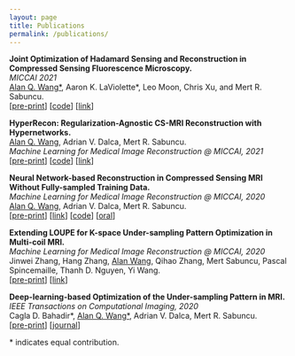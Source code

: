 ```yaml
---
layout: page
title: Publications
permalink: /publications/
---
```


**Joint Optimization of Hadamard Sensing and Reconstruction in Compressed Sensing Fluorescence Microscopy.**  
*MICCAI 2021*   
<ins>Alan Q. Wang\*</ins>, Aaron K. LaViolette\*, Leo Moon, Chris Xu, and Mert R. Sabuncu.   
[[pre-print](https://arxiv.org/abs/2105.07961)] [[code](https://github.com/alanqrwang/csfm)] [[link](https://link.springer.com/chapter/10.1007/978-3-030-87231-1_13)] 


**HyperRecon: Regularization-Agnostic CS-MRI Reconstruction with Hypernetworks.**  
<ins>Alan Q. Wang</ins>, Adrian V. Dalca, Mert R. Sabuncu.   
*Machine Learning for Medical Image Reconstruction @ MICCAI, 2021*   
[[pre-print](http://arxiv.org/abs/2101.02194)] [[code](https://github.com/alanqrwang/hyperrecon)] [[link](https://link.springer.com/chapter/10.1007/978-3-030-88552-6_1)]  


**Neural Network-based Reconstruction in Compressed Sensing MRI Without Fully-sampled Training Data.**   
*Machine Learning for Medical Image Reconstruction @ MICCAI, 2020*   
<ins>Alan Q. Wang</ins>, Adrian V. Dalca, Mert R. Sabuncu.   
[[pre-print](https://arxiv.org/abs/2007.14979)] [[link](https://link.springer.com/chapter/10.1007/978-3-030-61598-7_3)] [[code](https://github.com/alanqrwang/HQSNet)] [[oral](https://www.youtube.com/watch?v=a5OclTvMXlI)]


**Extending LOUPE for K-space Under-sampling Pattern Optimization in Multi-coil MRI.**   
*Machine Learning for Medical Image Reconstruction @ MICCAI, 2020*   
Jinwei Zhang, Hang Zhang, <ins>Alan Wang</ins>, Qihao Zhang, Mert Sabuncu, Pascal Spincemaille, Thanh D. Nguyen, Yi Wang.     
[[pre-print](https://arxiv.org/abs/2007.14450)] [[link](https://link.springer.com/chapter/10.1007/978-3-030-61598-7_9)]  


**Deep-learning-based Optimization of the Under-sampling Pattern in MRI.**  
*IEEE Transactions on Computational Imaging, 2020*     
Cagla D. Bahadir\*, <ins>Alan Q. Wang\*</ins>, Adrian V. Dalca, Mert R. Sabuncu.     
[[pre-print](https://arxiv.org/abs/1907.11374)] [[journal](https://ieeexplore.ieee.org/document/9133281?source=authoralert)]   


\* indicates equal contribution.
